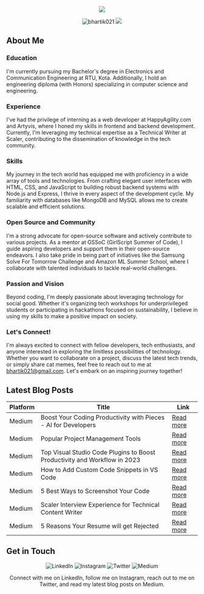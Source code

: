 <div align="center">
  <img src="https://readme-typing-svg.herokuapp.com?color=%236FDA44&size=32&center=true&vCenter=true&width=600&height=50&lines=Hi+👋,+I'm+Bharti;Software+Developer;Technical+Writer"/>
</div>

<p align="center">
  <img src="https://komarev.com/ghpvc/?username=bhartik021&color=green" alt="bhartik021" />
  <img src="https://img.shields.io/github/followers/bhartik021?label=followers&style=social"/>
</p>

## About Me

### Education

I'm currently pursuing my Bachelor's degree in Electronics and Communication Engineering at RTU, Kota. Additionally, I hold an engineering diploma (with Honors) specializing in computer science and engineering.

### Experience

I've had the privilege of interning as a web developer at HappyAgility.com and Artyvis, where I honed my skills in frontend and backend development. Currently, I'm leveraging my technical expertise as a Technical Writer at Scaler, contributing to the dissemination of knowledge in the tech community.

### Skills

My journey in the tech world has equipped me with proficiency in a wide array of tools and technologies. From crafting elegant user interfaces with HTML, CSS, and JavaScript to building robust backend systems with Node.js and Express, I thrive in every aspect of the development cycle. My familiarity with databases like MongoDB and MySQL allows me to create scalable and efficient solutions.

### Open Source and Community

I'm a strong advocate for open-source software and actively contribute to various projects. As a mentor at GSSoC (GirlScript Summer of Code), I guide aspiring developers and support them in their open-source endeavors. I also take pride in being part of initiatives like the Samsung Solve For Tomorrow Challenge and Amazon ML Summer School, where I collaborate with talented individuals to tackle real-world challenges.

### Passion and Vision

Beyond coding, I'm deeply passionate about leveraging technology for social good. Whether it's organizing tech workshops for underprivileged students or participating in hackathons focused on sustainability, I believe in using my skills to make a positive impact on society.

### Let's Connect!

I'm always excited to connect with fellow developers, tech enthusiasts, and anyone interested in exploring the limitless possibilities of technology. Whether you want to collaborate on a project, discuss the latest tech trends, or simply share cat memes, feel free to reach out to me at bhartik021@gmail.com. Let's embark on an inspiring journey together!

## Latest Blog Posts

| **Platform** | **Title** | **Link** |
| ----------- | --------- | -------- |
| Medium | Boost Your Coding Productivity with Pieces - AI for Developers | [Read more](https://medium.com/@bhartik021/code-like-a-superhero-supercharge-your-skills-with-pieces-ai-1cac6eb37f54) |
| Medium | Popular Project Management Tools | [Read more](https://medium.com/@bhartik021/popular-project-management-tools-b043da845a7f) |
| Medium | Top Visual Studio Code Plugins to Boost Productivity and Workflow in 2023 | [Read more](https://medium.com/@bhartik021/productivity-tools-to-improve-your-developer-workflow-ecf8e9e097b8) |
| Medium | How to Add Custom Code Snippets in VS Code | [Read more](https://medium.com/@bhartik021/how-to-add-custom-code-snippets-in-vs-code-add-your-own-vs-code-snippets-6d37d70af24f) |
| Medium | 5 Best Ways to Screenshot Your Code | [Read more](https://medium.com/@bhartik021/5-best-ways-to-screenshot-your-code-74459471a25f) |
| Medium | Scaler Interview Experience for Technical Content Writer | [Read more](https://medium.com/@bhartik021/scaler-interview-experience-for-technical-content-writer-646b38394416) |
| Medium | 5 Reasons Your Resume will get Rejected | [Read more](https://medium.com/@bhartik021/5-reasons-your-resume-will-get-rejected-cc78993c1343) |

## Get in Touch

<p align="center">
  <a href="https://www.linkedin.com/in/bhartik021/" style="text-decoration: none;">
    <img src="https://img.shields.io/badge/LinkedIn-Connect-blue?logo=linkedin&logoColor=white&style=for-the-badge" alt="LinkedIn">
  </a>
  <a href="https://www.instagram.com/bhartik021/" style="text-decoration: none;">
    <img src="https://img.shields.io/badge/Instagram-Follow-E4405F?logo=instagram&logoColor=white&style=for-the-badge" alt="Instagram">
  </a>
  <a href="https://twitter.com/bhartik021" style="text-decoration: none;">
    <img src="https://img.shields.io/badge/Twitter-Follow-blue?logo=twitter&logoColor=white&style=for-the-badge" alt="Twitter">
  </a>
  <a href="https://medium.com/@bhartik021" style="text-decoration: none;">
    <img src="https://img.shields.io/badge/Medium-Read-black?logo=medium&logoColor=white&style=for-the-badge" alt="Medium">
  </a>
</p>

<p align="center">
  Connect with me on LinkedIn, follow me on Instagram, reach out to me on Twitter, and read my latest blog posts on Medium.
</p>
